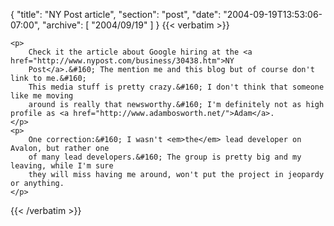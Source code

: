 {
  "title": "NY Post article",
  "section": "post",
  "date": "2004-09-19T13:53:06-07:00",
  "archive": [
    "2004/09/19"
  ]
}
{{< verbatim >}}

    <p>
        Check it the article about Google hiring at the <a href="http://www.nypost.com/business/30438.htm">NY
        Post</a>.&#160; The mention me and this blog but of course don't link to me.&#160;
        This media stuff is pretty crazy.&#160; I don't think that someone like me moving
        around is really that newsworthy.&#160; I'm definitely not as high profile as <a href="http://www.adambosworth.net/">Adam</a>.
    </p>
    <p>
        One correction:&#160; I wasn't <em>the</em> lead developer on Avalon, but rather one
        of many lead developers.&#160; The group is pretty big and my leaving, while I'm sure
        they will miss having me around, won't put the project in jeopardy or anything.
    </p>

{{< /verbatim >}}
